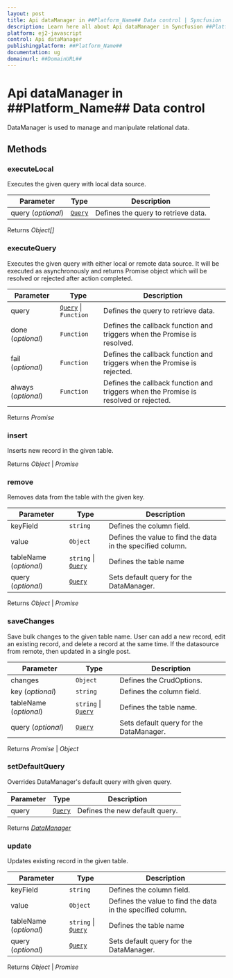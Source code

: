 ```yaml
---
layout: post
title: Api dataManager in ##Platform_Name## Data control | Syncfusion
description: Learn here all about Api dataManager in Syncfusion ##Platform_Name## Data control of Syncfusion Essential JS 2 and more.
platform: ej2-javascript
control: Api dataManager 
publishingplatform: ##Platform_Name##
documentation: ug
domainurl: ##DomainURL##
---
```


# Api dataManager in ##Platform_Name## Data control

DataManager is used to manage and manipulate relational data.

## Methods

### executeLocal

Executes the given query with local data source.

| Parameter | Type | Description |
|------|------|-------------|
| query (*optional*) |  [`Query`](./api-query.html) | Defines the query to retrieve data.<br> |

Returns *Object[]*

### executeQuery

Executes the given query with either local or remote data source.
It will be executed as asynchronously and returns Promise object which will be resolved or rejected after action completed.

| Parameter | Type | Description |
|------|------|-------------|
| query |  [`Query`](./api-query.html) &#124;  `Function` | Defines the query to retrieve data. |
| done (*optional*) |  `Function` | Defines the callback function and triggers when the Promise is resolved. |
| fail (*optional*) |  `Function` | Defines the callback function and triggers when the Promise is rejected. |
| always (*optional*) |  `Function` | Defines the callback function and triggers when the Promise is resolved or rejected.<br> |

Returns *Promise*

### insert

Inserts new record in the given table.

Returns *Object* &#124;  *Promise*

### remove

Removes data from the table with the given key.

| Parameter | Type | Description |
|------|------|-------------|
| keyField |  `string` | Defines the column field. |
| value |  `Object` | Defines the value to find the data in the specified column. |
| tableName (*optional*) |  `string` &#124;  [`Query`](./api-query.html) | Defines the table name |
| query (*optional*) |  [`Query`](./api-query.html) | Sets default query for the DataManager.<br> |

Returns *Object* &#124;  *Promise*

### saveChanges

Save bulk changes to the given table name.
User can add a new record, edit an existing record, and delete a record at the same time.
If the datasource from remote, then updated in a single post.

| Parameter | Type | Description |
|------|------|-------------|
| changes |  `Object` | Defines the CrudOptions. |
| key (*optional*) |  `string` | Defines the column field. |
| tableName (*optional*) |  `string` &#124;  [`Query`](./api-query.html) | Defines the table name. |
| query (*optional*) |  [`Query`](./api-query.html) | Sets default query for the DataManager.<br> |

Returns *Promise* &#124;  *Object*

### setDefaultQuery

Overrides DataManager's default query with given query.

| Parameter | Type | Description |
|------|------|-------------|
| query |  [`Query`](./api-query.html) | Defines the new default query.<br> |

Returns [*DataManager*](./api-dataManager.html)

### update

Updates existing record in the given table.

| Parameter | Type | Description |
|------|------|-------------|
| keyField |  `string` | Defines the column field. |
| value |  `Object` | Defines the value to find the data in the specified column. |
| tableName (*optional*) |  `string` &#124;  [`Query`](./api-query.html) | Defines the table name |
| query (*optional*) |  [`Query`](./api-query.html) | Sets default query for the DataManager.<br> |

Returns *Object* &#124;  *Promise*
